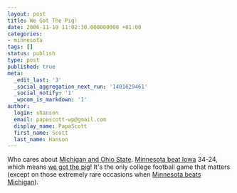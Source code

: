 ```yaml
---
layout: post
title: We Got The Pig!
date: 2006-11-19 11:02:30.000000000 +01:00
categories:
- minnesota
tags: []
status: publish
type: post
published: true
meta:
  _edit_last: '3'
  _social_aggregation_next_run: '1401629461'
  _social_notify: '1'
  _wpcom_is_markdown: '1'
author:
  login: shanson
  email: papascott-wp@gmail.com
  display_name: PapaScott
  first_name: Scott
  last_name: Hanson
---
```

<p>Who cares about <a href="http://sports.yahoo.com/ncaaf/recap;_ylt=AjJh8XByMUuQdpBuyEGQu6McvrYF?gid=200611180033">Michigan and Ohio State</a>. <a href="http://sports.yahoo.com/ncaaf/recap?gid=200611180031">Minnesota beat Iowa</a> 34-24, which means <a href="http://en.wikipedia.org/wiki/Floyd_of_Rosedale">we got the pig</a>! It's the only college football game that matters (except on those extremely rare occasions when <a href="http://en.wikipedia.org/wiki/Little_Brown_Jug_%28football%29">Minnesota beats Michigan</a>).</p>
